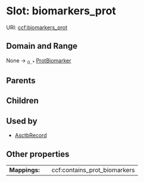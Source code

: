 
# Slot: biomarkers_prot




URI: [ccf:biomarkers_prot](http://purl.org/ccf/biomarkers_prot)


## Domain and Range

None &#8594;  <sub>0..\*</sub> [ProtBiomarker](ProtBiomarker.md)

## Parents


## Children


## Used by

 * [AsctbRecord](AsctbRecord.md)

## Other properties

|  |  |  |
| --- | --- | --- |
| **Mappings:** | | ccf:contains_prot_biomarkers |

